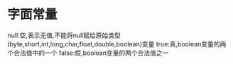 # 字面常量

null&#58;空,表示无值,不能将null赋给原始类型(byte,short,int,long,char,float,double,boolean)变量
true&#58;真,boolean变量的两个合法值中的一个
false&#58;假,boolean变量的两个合法值之一
